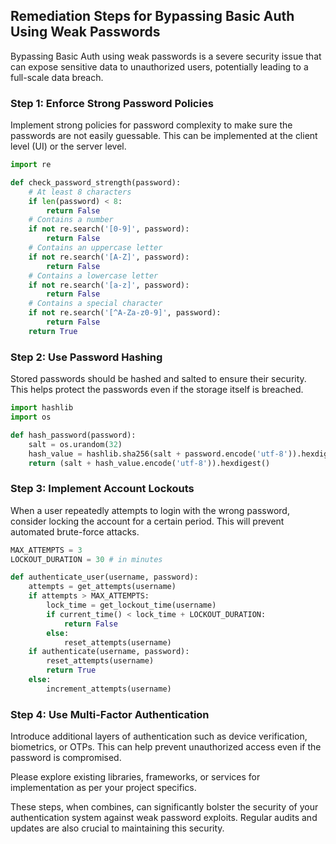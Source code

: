 

## Remediation Steps for Bypassing Basic Auth Using Weak Passwords
Bypassing Basic Auth using weak passwords is a severe security issue that can expose sensitive data to unauthorized users, potentially leading to a full-scale data breach.

### Step 1: Enforce Strong Password Policies
Implement strong policies for password complexity to make sure the passwords are not easily guessable. This can be implemented at the client level (UI) or the server level.

```python
import re

def check_password_strength(password):
    # At least 8 characters
    if len(password) < 8:
        return False
    # Contains a number
    if not re.search('[0-9]', password):
        return False
    # Contains an uppercase letter
    if not re.search('[A-Z]', password):
        return False
    # Contains a lowercase letter
    if not re.search('[a-z]', password):
        return False
    # Contains a special character
    if not re.search('[^A-Za-z0-9]', password):
        return False
    return True
```

### Step 2: Use Password Hashing
Stored passwords should be hashed and salted to ensure their security. This helps protect the passwords even if the storage itself is breached.

```python
import hashlib
import os

def hash_password(password):
    salt = os.urandom(32)
    hash_value = hashlib.sha256(salt + password.encode('utf-8')).hexdigest()
    return (salt + hash_value.encode('utf-8')).hexdigest()
```

### Step 3: Implement Account Lockouts
When a user repeatedly attempts to login with the wrong password, consider locking the account for a certain period. This will prevent automated brute-force attacks.

```python
MAX_ATTEMPTS = 3
LOCKOUT_DURATION = 30 # in minutes

def authenticate_user(username, password):
    attempts = get_attempts(username)
    if attempts > MAX_ATTEMPTS:
        lock_time = get_lockout_time(username)
        if current_time() < lock_time + LOCKOUT_DURATION:
            return False 
        else:
            reset_attempts(username)
    if authenticate(username, password):
        reset_attempts(username)
        return True 
    else:
        increment_attempts(username)
```

### Step 4: Use Multi-Factor Authentication
Introduce additional layers of authentication such as device verification, biometrics, or OTPs. This can help prevent unauthorized access even if the password is compromised.

Please explore existing libraries, frameworks, or services for implementation as per your project specifics. 

These steps, when combines, can significantly bolster the security of your authentication system against weak password exploits. Regular audits and updates are also crucial to maintaining this security.